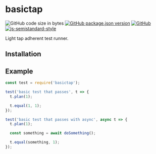 # basictap
![GitHub code size in bytes](https://img.shields.io/github/languages/code-size/markwylde/basictap)
[![GitHub package.json version](https://img.shields.io/github/package-json/v/markwylde/basictap)](https://github.com/markwylde/basictap/blob/master/package.json)
[![GitHub](https://img.shields.io/github/license/markwylde/basictap)](https://github.com/markwylde/basictap/blob/master/LICENSE)
[![js-semistandard-style](https://img.shields.io/badge/code%20style-semistandard-brightgreen.svg)](https://github.com/standard/semistandard)

Light tap adherent test runner.

## Installation

## Example
```javascript
const test = require('basictap');

test('basic test that passes', t => {
  t.plan(1);

  t.equal(1, 1);
});

test('basic test that passes with async', async t => {
  t.plan(1);

  const something = await doSomething();

  t.equal(something, 1);
});
```
